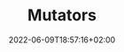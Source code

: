 ---
title: "Mutators"
date: 2022-06-09T18:57:16+02:00
lastmod: 2022-06-09T18:57:16+02:00
description: ""
lead: ""
draft: true
images: []
weight: 999
toc: true
menu:
  docs:
    weight: 40
    parent: "Pipeline"
---